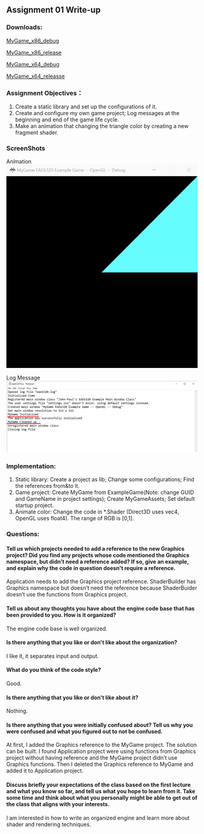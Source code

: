 ## Assignment 01 Write-up

### Downloads:
[MyGame_x86_debug](https://github.com/XingnanChen/Engineer2/raw/master/Assignment01/MyGame_x86_debug.zip)  

[MyGame_x86_release](https://github.com/XingnanChen/Engineer2/raw/master/Assignment01/MyGame_x86_release.zip)  

[MyGame_x64_debug](https://github.com/XingnanChen/Engineer2/raw/master/Assignment01/MyGame_x64_debug.zip)  

[MyGame_x64_releasse](https://github.com/XingnanChen/Engineer2/raw/master/Assignment01/MyGame_x64_releasse.zip)  


### Assignment Objectives：
1. Create a static library and set up the configurations of it.
2. Create and configure my own game project; Log messages at the beginning and end of the game life cycle.
3. Make an animation that changing the triangle color by creating a new fragment shader.

### ScreenShots 
Animation  
![Image](Assignment01/AnimateColor.gif)  

Log Message  
![Image](Assignment01/LogPic.png)  

### Implementation:
1. Static library: Create a project as lib; Change some configurations; Find the references from&to it.
2. Game project: Create MyGame from ExampleGame(Note: change GUID and GameName in project settings); Create MyGameAssets; Set default startup project.
3. Animate color: Change the code in *.Shader (Direct3D uses vec4, OpenGL uses float4). The range of RGB is [0,1].   

### Questions:
#### Tell us which projects needed to add a reference to the new Graphics project? Did you find any projects whose code mentioned the Graphics namespace, but didn't need a reference added? If so, give an example, and explain why the code in question doesn't require a reference. 
Application needs to add the Graphics project reference.
ShaderBuilder has Graphics namespace but doesn’t need the reference because ShaderBuider doesn’t use the functions from Graphics project.

#### Tell us about any thoughts you have about the engine code base that has been provided to you. How is it organized?  
The engine code base is well organized. 

#### Is there anything that you like or don't like about the organization? 
I like it, it separates input and output. 

#### What do you think of the code style?
Good.

#### Is there anything that you like or don't like about it?
Nothing.

#### Is there anything that you were initially confused about? Tell us why you were confused and what you figured out to not be confused. 
At first, I added the Graphics reference to the MyGame project. The solution can be built. I found Application project were using functions from Graphics project without having reference and the MyGame project didn’t use Graphics functions. Then I deleted the Graphics reference to MyGame and added it to Application project.

#### Discuss briefly your expectations of the class based on the first lecture and what you know so far, and tell us what you hope to learn from it. Take some time and think about what you personally might be able to get out of the class that aligns with your interests.
I am interested in how to write an organized engine and learn more about shader and rendering techniques. 

